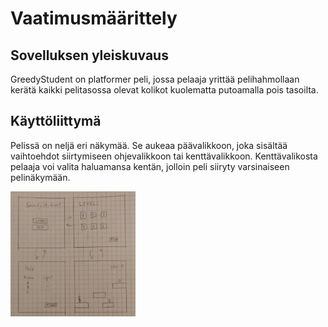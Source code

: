 # Vaatimusmäärittely

## Sovelluksen yleiskuvaus

GreedyStudent on platformer peli, jossa pelaaja yrittää pelihahmollaan kerätä kaikki pelitasossa olevat kolikot kuolematta putoamalla pois tasoilta.

## Käyttöliittymä

Pelissä on neljä eri näkymää. Se aukeaa päävalikkoon, joka sisältää vaihtoehdot siirtymiseen ohjevalikkoon tai kenttävalikkoon. Kenttävalikosta pelaaja voi valita haluamansa kentän, jolloin peli siiryty varsinaiseen pelinäkymään.

<img src="https://github.com/Mikxdi/OTharkkatyo19/blob/master/documentation/Pictures/greedystudent.jpg" width="200" height="200" />
